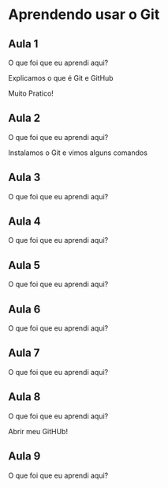 # Aprendendo usar o Git


## Aula 1

O que foi que eu aprendi aqui?

Explicamos o que é Git e GitHub

Muito Pratico!

## Aula 2

O que foi que eu aprendi aqui?

Instalamos o Git e vimos alguns comandos

## Aula 3

O que foi que eu aprendi aqui?

## Aula 4

O que foi que eu aprendi aqui?

## Aula 5

O que foi que eu aprendi aqui?

## Aula 6

O que foi que eu aprendi aqui?

## Aula 7

O que foi que eu aprendi aqui?


## Aula 8

O que foi que eu aprendi aqui?

Abrir meu GitHUb!


## Aula 9

O que foi que eu aprendi aqui?
